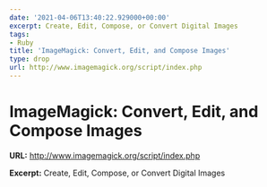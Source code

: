 ```yaml
---
date: '2021-04-06T13:40:22.929000+00:00'
excerpt: Create, Edit, Compose, or Convert Digital Images
tags:
- Ruby
title: 'ImageMagick: Convert, Edit, and Compose Images'
type: drop
url: http://www.imagemagick.org/script/index.php
---
```


# ImageMagick: Convert, Edit, and Compose Images

**URL:** http://www.imagemagick.org/script/index.php

**Excerpt:** Create, Edit, Compose, or Convert Digital Images
